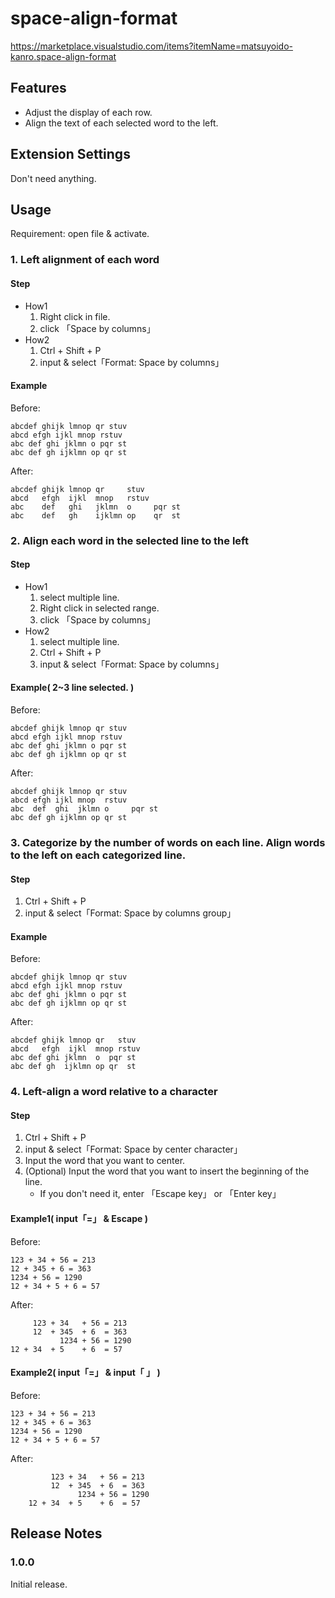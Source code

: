 # space-align-format

https://marketplace.visualstudio.com/items?itemName=matsuyoido-kanro.space-align-format

## Features

* Adjust the display of each row.
* Align the text of each selected word to the left.



## Extension Settings

Don't need anything.



## Usage

Requirement: open file & activate.


### 1. Left alignment of each word

#### Step
* How1
    1. Right click in file.
    1. click 「Space by columns」
* How2
    1. Ctrl + Shift + P
    1. input & select「Format: Space by columns」

#### Example

Before:
```
abcdef ghijk lmnop qr stuv
abcd efgh ijkl mnop rstuv
abc def ghi jklmn o pqr st
abc def gh ijklmn op qr st
```

After:
```
abcdef ghijk lmnop qr     stuv
abcd   efgh  ijkl  mnop   rstuv
abc    def   ghi   jklmn  o     pqr st
abc    def   gh    ijklmn op    qr  st
```



### 2. Align each word in the selected line to the left

#### Step
* How1
    1. select multiple line.
    1. Right click in selected range.
    1. click 「Space by columns」
* How2
    1. select multiple line.
    1. Ctrl + Shift + P
    1. input & select「Format: Space by columns」

#### Example( 2~3 line selected. )

Before:
```
abcdef ghijk lmnop qr stuv
abcd efgh ijkl mnop rstuv
abc def ghi jklmn o pqr st
abc def gh ijklmn op qr st
```

After:
```
abcdef ghijk lmnop qr stuv
abcd efgh ijkl mnop  rstuv
abc  def  ghi  jklmn o     pqr st
abc def gh ijklmn op qr st
```

### 3. Categorize by the number of words on each line. Align words to the left on each categorized line.

#### Step
1. Ctrl + Shift + P
1. input & select「Format: Space by columns group」

#### Example

Before:
```
abcdef ghijk lmnop qr stuv
abcd efgh ijkl mnop rstuv
abc def ghi jklmn o pqr st
abc def gh ijklmn op qr st
```

After:
```
abcdef ghijk lmnop qr   stuv
abcd   efgh  ijkl  mnop rstuv
abc def ghi jklmn  o  pqr st
abc def gh  ijklmn op qr  st
```

### 4. Left-align a word relative to a character

#### Step
1. Ctrl + Shift + P
1. input & select「Format: Space by center character」
1. Input the word that you want to center.
1. (Optional) Input the word that you want to insert the beginning of the line.
    - If you don't need it, enter 「Escape key」 or 「Enter key」

#### Example1( input「=」 & Escape )

Before:
```
123 + 34 + 56 = 213
12 + 345 + 6 = 363
1234 + 56 = 1290
12 + 34 + 5 + 6 = 57
```

After:
```
     123 + 34   + 56 = 213
     12  + 345  + 6  = 363
           1234 + 56 = 1290
12 + 34  + 5    + 6  = 57
```

#### Example2( input「=」 & input「    」 )

Before:
```
123 + 34 + 56 = 213
12 + 345 + 6 = 363
1234 + 56 = 1290
12 + 34 + 5 + 6 = 57
```

After:
```
         123 + 34   + 56 = 213
         12  + 345  + 6  = 363
               1234 + 56 = 1290
    12 + 34  + 5    + 6  = 57
```


## Release Notes

### 1.0.0

Initial release.


